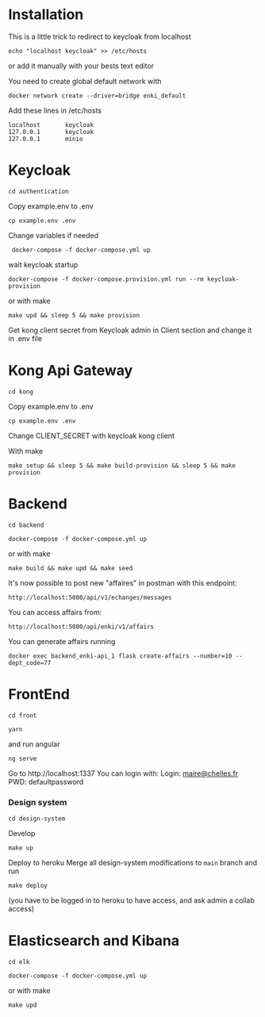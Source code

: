 # Installation

This is a little trick to redirect to keycloak from localhost 
```
echo "localhost keycloak" >> /etc/hosts
```
or add it manually with your bests text editor 

You need to create global default network with 
```
docker network create --driver=bridge enki_default
``` 

Add these lines in /etc/hosts 
```
localhost       keycloak
127.0.0.1       keycloak
127.0.0.1       minio
```

# Keycloak
```
cd authentication
```
Copy example.env to .env 
```
cp example.env .env
``` 
Change variables if needed

```
 docker-compose -f docker-compose.yml up 
```
wait keycloak startup
``` 
docker-compose -f docker-compose.provision.yml run --rm keycloak-provision
```

or with make 
```
make upd && sleep 5 && make provision 
```


Get kong client secret from Keycloak admin in Client section and change it in .env file
# Kong Api Gateway

```
cd kong
```
Copy example.env to .env 
```
cp example.env .env
``` 
Change CLIENT_SECRET with keycloak kong client

With make 
```
make setup && sleep 5 && make build-provision && sleep 5 && make provision 
```

# Backend
```
cd backend
```

```
docker-compose -f docker-compose.yml up
```
or with make 
```
make build && make upd && make seed
```

It's now possible to post new "affaires" in postman with this endpoint:

```
http://localhost:5000/api/v1/echanges/messages
```

You can access affairs from:
```
http://localhost:5000/api/enki/v1/affairs
```
You can generate affairs running
```
docker exec backend_enki-api_1 flask create-affairs --number=10 --dept_code=77
```

# FrontEnd
```
cd front
```

```
yarn
```

and run angular
```
ng serve 
```

Go to http://localhost:1337
You can login with:
Login: maire@chelles.fr
PWD: defaultpassword


### Design system
````
cd design-system
````

Develop
```
make up
````

Deploy to heroku
Merge all design-system modifications to `main` branch
and run
```
make deploy
```
(you have to be logged in to heroku to have access, and ask admin a collab access)

# Elasticsearch and Kibana
```
cd elk
```
```
docker-compose -f docker-compose.yml up
```
or with make 
```
make upd
```
